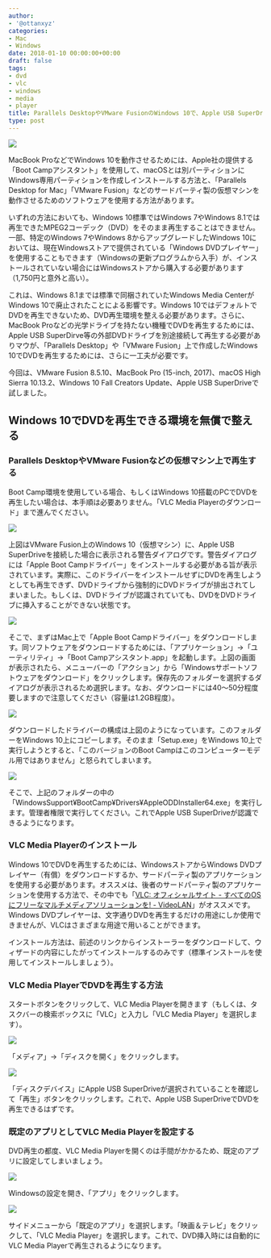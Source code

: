 ```yaml
---
author:
- '@ottanxyz'
categories:
- Mac
- Windows
date: 2018-01-10 00:00:00+00:00
draft: false
tags:
- dvd
- vlc
- windows
- media
- player
title: Parallels DesktopやVMware FusionのWindows 10で、Apple USB SuperDriveを使用してDVDを再生する方法
type: post
---
```


![](180109-5a54c4ce0b133.jpg)

MacBook ProなどでWindows 10を動作させるためには、Apple社の提供する「Boot Campアシスタント」を使用して、macOSとは別パーティションにWindows専用パーティションを作成しインストールする方法と、「Parallels Desktop for Mac」「VMware Fusion」などのサードパーティ製の仮想マシンを動作させるためのソフトウェアを使用する方法があります。

いずれの方法においても、Windows 10標準ではWindows 7やWindows 8.1では再生できたMPEG2コーデック（DVD）をそのまま再生することはできません。一部、特定のWindows 7やWindows 8からアップグレードしたWindows 10においては、現在Windowsストアで提供されている「Windows DVDプレイヤー」を使用することもできます（Windowsの更新プログラムから入手）が、インストールされていない場合にはWindowsストアから購入する必要があります（1,750円と意外と高い）。

これは、Windows 8.1までは標準で同梱されていたWindows Media CenterがWindows 10で廃止されたことによる影響です。Windows 10ではデフォルトでDVDを再生できないため、DVD再生環境を整える必要があります。さらに、MacBook Proなどの光学ドライブを持たない機種でDVDを再生するためには、Apple USB SuperDirve等の外部DVDドライブを別途接続して再生する必要がありマウが、「Parallels Desktop」や「VMware Fusion」上で作成したWindows 10でDVDを再生するためには、さらに一工夫が必要です。

今回は、VMware Fusion 8.5.10、MacBook Pro (15-inch, 2017)、macOS High Sierra 10.13.2、Windows 10 Fall Creators Update、Apple USB SuperDriveで試しました。

## Windows 10でDVDを再生できる環境を無償で整える

### Parallels DesktopやVMware Fusionなどの仮想マシン上で再生する

Boot Camp環境を使用している場合、もしくはWindows 10搭載のPCでDVDを再生したい場合は、本手順は必要ありません。「VLC Media Playerのダウンロード」まで進んでください。

![](180109-5a54c522170d8.png)

上図はVMware Fusion上のWindows 10（仮想マシン）に、Apple USB  SuperDriveを接続した場合に表示される警告ダイアログです。警告ダイアログには「Apple Boot Campドライバー」をインストールする必要がある旨が表示されています。実際に、このドライバーをインストールせずにDVDを再生しようとしても再生できず、DVDドライブから強制的にDVDドライブが排出されてしまいました。もしくは、DVDドライブが認識されていても、DVDをDVDドライブに挿入することができない状態です。

![](180109-5a54d7b07223b.png)

そこで、まずはMac上で「Apple Boot Campドライバー」をダウンロードします。同ソフトウェアをダウンロードするためには、「アプリケーション」→「ユーティリティ」→「Boot Campアシスタント.app」を起動します。上図の画面が表示されたら、メニューバーの「アクション」から「Windowsサポートソフトウェアをダウンロード」をクリックします。保存先のフォルダーを選択するダイアログが表示されるため選択します。なお、ダウンロードには40〜50分程度要しますので注意してください（容量は1.2GB程度）。

![](180109-5a54d8ce94f6c.png)

ダウンロードしたドライバーの構成は上図のようになっています。このフォルダーをWindows 10上にコピーします。そのまま「Setup.exe」をWindows 10上で実行しようとすると、「このバージョンのBoot Campはこのコンピューターモデル用ではありません」と怒られてしまいます。

![](180110-5a5619304c781.png)

そこで、上記のフォルダーの中の「WindowsSupport¥BootCamp¥Drivers¥AppleODDInstaller64.exe」を実行します。管理者権限で実行してください。これでApple USB SuperDriveが認識できるようになります。

### VLC Media Playerのインストール

Windows 10でDVDを再生するためには、WindowsストアからWindows DVDプレイヤー（有償）をダウンロードするか、サードパーティ製のアプリケーションを使用する必要があります。オススメは、後者のサードパーティ製のアプリケーションを使用する方法で、その中でも「[VLC: オフィシャルサイト - すべてのOSにフリーなマルチメディアソリューションを! - VideoLAN](https://www.videolan.org/index.ja.html)」がオススメです。Windows DVDプレイヤーは、文字通りDVDを再生するだけの用途にしか使用できませんが、VLCはさまざまな用途で用いることができます。

インストール方法は、前述のリンクからインストーラーをダウンロードして、ウィザードの内容にしたがってインストールするのみです（標準インストールを使用してインストールしましょう）。

### VLC Media PlayerでDVDを再生する方法

スタートボタンをクリックして、VLC Media Playerを開きます（もしくは、タスクバーの検索ボックスに「VLC」と入力し「VLC Media Player」を選択します）。

![](180110-5a561a4567b1d.png)

「メディア」→「ディスクを開く」をクリックします。

![](180109-5a54ceca9168a.png)

「ディスクデバイス」にApple USB SuperDriveが選択されていることを確認して「再生」ボタンをクリックします。これで、Apple USB SuperDriveでDVDを再生できるはずです。

### 既定のアプリとしてVLC Media Playerを設定する

DVD再生の都度、VLC Media Playerを開くのは手間がかかるため、既定のアプリに設定してしまいましょう。

![](180109-5a54ceeb979d1.png)

Windowsの設定を開き、「アプリ」をクリックします。

![](180109-5a54cef358e4a.png)

サイドメニューから「既定のアプリ」を選択します。「映画＆テレビ」をクリックして、「VLC Media Player」を選択します。これで、DVD挿入時には自動的にVLC Media Playerで再生されるようになります。